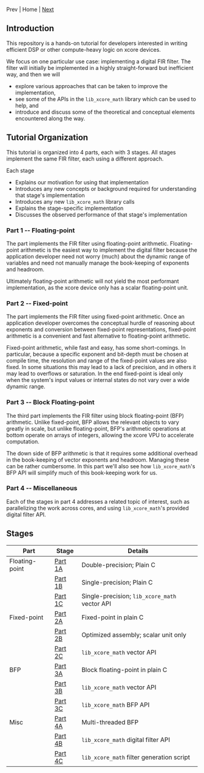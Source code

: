 
Prev | Home | [Next](building.md)

## Introduction

This repository is a hands-on tutorial for developers interested in writing
efficient DSP or other compute-heavy logic on xcore devices.

We focus on one particular use case: implementing a digital FIR filter. The
filter will initially be implemented in a highly straight-forward but
inefficient way, and then we will 

* explore various approaches that can be taken to improve the implementation, 
* see some of the APIs in the `lib_xcore_math` library which can be used to
help, and
* introduce and discuss some of the theoretical and conceptual elements
encountered along the way.

## Tutorial Organization

This tutorial is organized into 4 parts, each with 3 stages. All stages
implement the same FIR filter, each using a different approach.

Each stage 

* Explains our motivation for using that implementation
* Introduces any new concepts or background required for understanding that
  stage's implementation
* Introduces any new `lib_xcore_math` library calls
* Explains the stage-specific implementation
* Discusses the observed performance of that stage's implementation

### Part 1 -- Floating-point

The part implements the FIR filter using floating-point arithmetic.
Floating-point arithmetic is the easiest way to implement the digital filter
because the application developer need not worry (much) about the dynamic range
of variables and need not manually manage the book-keeping of exponents and
headroom.

Ultimately floating-point arithmetic will not yield the most performant
implementation, as the xcore device only has a scalar floating-point unit.

### Part 2 -- Fixed-point

The part implements the FIR filter using fixed-point arithmetic. Once an
application developer overcomes the conceptual hurdle of reasoning about
exponents and conversion between fixed-point representations, fixed-point
arithmetic is a convenient and fast alternative to floating-point arithmetic.

Fixed-point arithmetic, while fast and easy, has some short-comings. In
particular, because a specific exponent and bit-depth must be chosen at compile
time, the resolution and range of the fixed-point values are also fixed. In some
situations this may lead to a lack of precision, and in others it may lead to
overflows or saturation. In the end fixed-point is ideal only when the system's
input values or internal states do not vary over a wide dynamic range.

### Part 3 -- Block Floating-point

The third part implements the FIR filter using block floating-point (BFP)
arithmetic. Unlike fixed-point, BFP allows the relevant objects to vary greatly
in scale, but unlike floating-point, BFP's arithmetic operations at bottom
operate on arrays of integers, allowing the xcore VPU to accelerate computation.

The down side of BFP arithmetic is that it requires some additional overhead in
the book-keeping of vector exponents and headroom. Managing these can be rather
cumbersome. In this part we'll also see how `lib_xcore_math`'s BFP API will
simplify much of this book-keeping work for us.

### Part 4 -- Miscellaneous

Each of the stages in part 4 addresses a related topic of interest, such as
parallelizing the work across cores, and using `lib_xcore_math`'s provided
digital filter API.

## Stages

| Part           | Stage                        | Details
|----------------|------------------------------| -----------
| Floating-point | [Part 1A](part1A.md)   | Double-precision; Plain C
|                | [Part 1B](part1B.md)   | Single-precision; Plain C
|                | [Part 1C](part1C.md)   | Single-precision; `lib_xcore_math` vector API
| Fixed-point    | [Part 2A](part2A.md)   | Fixed-point in plain C
|                | [Part 2B](part2B.md)   | Optimized assembly; scalar unit only
|                | [Part 2C](part2C.md)   | `lib_xcore_math` vector API
| BFP            | [Part 3A](part3A.md)   | Block floating-point in plain C
|                | [Part 3B](part3B.md)   | `lib_xcore_math` vector API
|                | [Part 3C](part3C.md)   | `lib_xcore_math` BFP API
| Misc           | [Part 4A](part4A.md)   | Multi-threaded BFP
|                | [Part 4B](part4B.md) | `lib_xcore_math` digital filter API
|                | [Part 4C](part4C.md) | `lib_xcore_math` filter generation script

